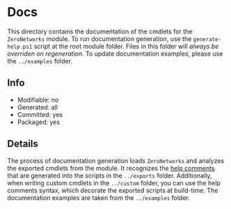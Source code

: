 # Docs
This directory contains the documentation of the cmdlets for the `ZeroNetworks` module. To run documentation generation, use the `generate-help.ps1` script at the root module folder. Files in this folder will *always be overriden on regeneration*. To update documentation examples, please use the `../examples` folder.

## Info
- Modifiable: no
- Generated: all
- Committed: yes
- Packaged: yes

## Details
The process of documentation generation loads `ZeroNetworks` and analyzes the exported cmdlets from the module. It recognizes the [help comments](https://docs.microsoft.com/en-us/powershell/module/microsoft.powershell.core/about/about_comment_based_help) that are generated into the scripts in the `../exports` folder. Additionally, when writing custom cmdlets in the `../custom` folder, you can use the help comments syntax, which decorate the exported scripts at build-time. The documentation examples are taken from the `../examples` folder.